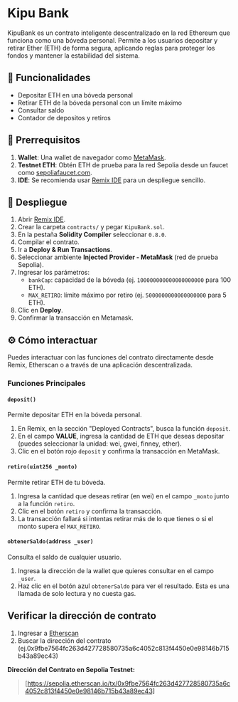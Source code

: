 # Kipu Bank
KipuBank es un contrato inteligente descentralizado en la red Ethereum que funciona como una bóveda personal. Permite a los usuarios depositar y retirar Ether (ETH) de forma segura, aplicando reglas para proteger los fondos y mantener la estabilidad del sistema.

## 📌 Funcionalidades
- Depositar ETH en una bóveda personal
- Retirar ETH de la bóveda personal con un límite máximo
- Consultar saldo
- Contador de depositos y retiros

## 📜 Prerrequisitos
1.  **Wallet**: Una wallet de navegador como [MetaMask](https://metamask.io/).
2.  **Testnet ETH**: Obtén ETH de prueba para la red Sepolia desde un faucet como [sepoliafaucet.com](https://sepoliafaucet.com/).
3.  **IDE**: Se recomienda usar [Remix IDE](https://remix.ethereum.org/) para un despliegue sencillo.

## 🚀 Despliegue
1. Abrir [Remix IDE](https://remix.ethereum.org/).
2. Crear la carpeta `contracts/` y pegar `KipuBank.sol`.
3. En la pestaña **Solidity Compiler** seleccionar `0.8.0`.
4. Compilar el contrato.
5. Ir a **Deploy & Run Transactions**.
6. Seleccionar ambiente **Injected Provider - MetaMask** (red de prueba Sepolia).
7. Ingresar los parámetros:
   - `bankCap`: capacidad de la bóveda (ej. `100000000000000000000` para 100 ETH).
   - `MAX_RETIRO`: límite máximo por retiro (ej. `5000000000000000000` para 5 ETH).
8. Clic en **Deploy**.
9. Confirmar la transacción en Metamask.

## ⚙️ Cómo interactuar
Puedes interactuar con las funciones del contrato directamente desde Remix, Etherscan o a través de una aplicación descentralizada.

### Funciones Principales

#### `deposit()`

Permite depositar ETH en la bóveda personal.

1.  En Remix, en la sección "Deployed Contracts", busca la función `deposit`.
2.  En el campo **VALUE**, ingresa la cantidad de ETH que deseas depositar (puedes seleccionar la unidad: wei, gwei, finney, ether).
3.  Clic en el botón rojo `deposit` y confirma la transacción en MetaMask.

#### `retiro(uint256 _monto)`

Permite retirar ETH de tu bóveda.

1.  Ingresa la cantidad que deseas retirar (en wei) en el campo `_monto` junto a la función `retiro`.
2.  Clic en el botón `retiro` y confirma la transacción.
3.  La transacción fallará si intentas retirar más de lo que tienes o si el monto supera el `MAX_RETIRO`.

#### `obtenerSaldo(address _user)`

Consulta el saldo de cualquier usuario.

1.  Ingresa la dirección de la wallet que quieres consultar en el campo `_user`.
2.  Haz clic en el botón azul `obtenerSaldo` para ver el resultado. Esta es una llamada de solo lectura y no cuesta gas.

## Verificar la dirección de contrato

1.  Ingresar a [Etherscan](https://sepolia.etherscan.io/)
2.  Buscar la dirección del contrato (ej.0x9fbe7564fc263d427728580735a6c4052c813f4450e0e98146b715b43a89ec43)

**Dirección del Contrato en Sepolia Testnet:**
> [https://sepolia.etherscan.io/tx/0x9fbe7564fc263d427728580735a6c4052c813f4450e0e98146b715b43a89ec43]